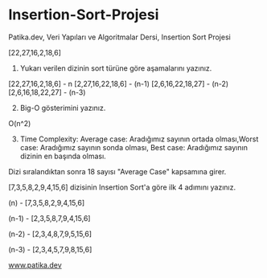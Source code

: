 # Insertion-Sort-Projesi
Patika.dev, Veri Yapıları ve Algoritmalar Dersi, Insertion Sort Projesi

[22,27,16,2,18,6]

1) Yukarı verilen dizinin sort türüne göre aşamalarını yazınız.

[22,27,16,2,18,6] - n
[2,27,16,22,18,6] - (n-1)
[2,6,16,22,18,27] - (n-2)
[2,6,16,18,22,27] - (n-3)


2) Big-O gösterimini yazınız.

O(n^2)


3) Time Complexity: Average case: Aradığımız sayının ortada olması,Worst case: Aradığımız sayının sonda olması, Best case: Aradığımız sayının dizinin en başında olması.

Dizi sıralandıktan sonra 18 sayısı "Average Case" kapsamına girer.


[7,3,5,8,2,9,4,15,6] dizisinin Insertion Sort'a göre ilk 4 adımını yazınız.

(n) -   [7,3,5,8,2,9,4,15,6] 

(n-1) - [2,3,5,8,7,9,4,15,6]

(n-2) - [2,3,4,8,7,9,5,15,6]

(n-3) - [2,3,4,5,7,9,8,15,6]

www.patika.dev

 








